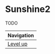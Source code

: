 # Sunshine2 #

TODO

| Navigation               |
| ------------------------ |
| [Level up](../README.md) |

